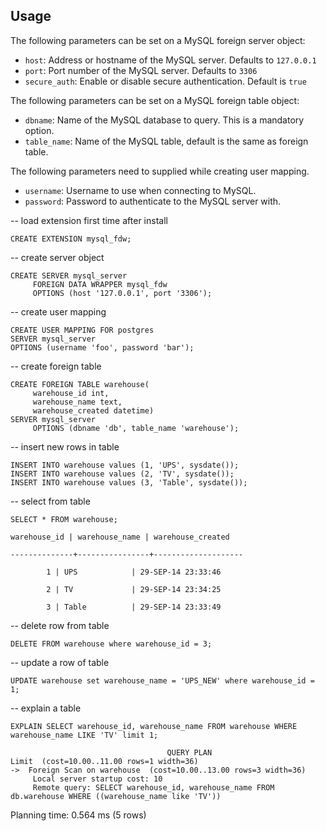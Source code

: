 Usage
-----

The following parameters can be set on a MySQL foreign server object:

  * `host`: Address or hostname of the MySQL server. Defaults to `127.0.0.1`
  * `port`: Port number of the MySQL server. Defaults to `3306`
  * `secure_auth`: Enable or disable secure authentication. Default is `true`

The following parameters can be set on a MySQL foreign table object:

  * `dbname`: Name of the MySQL database to query. This is a mandatory option.
  * `table_name`: Name of the MySQL table, default is the same as foreign table.

The following parameters need to supplied while creating user mapping.

  * `username`: Username to use when connecting to MySQL.
  * `password`: Password to authenticate to the MySQL server with.


-- load extension first time after install

    CREATE EXTENSION mysql_fdw;

-- create server object

    CREATE SERVER mysql_server
         FOREIGN DATA WRAPPER mysql_fdw
         OPTIONS (host '127.0.0.1', port '3306');

-- create user mapping

    CREATE USER MAPPING FOR postgres
	SERVER mysql_server
	OPTIONS (username 'foo', password 'bar');

-- create foreign table

    CREATE FOREIGN TABLE warehouse(
         warehouse_id int,
         warehouse_name text,
         warehouse_created datetime)
    SERVER mysql_server
         OPTIONS (dbname 'db', table_name 'warehouse');


-- insert new rows in table

    INSERT INTO warehouse values (1, 'UPS', sysdate());
    INSERT INTO warehouse values (2, 'TV', sysdate());
    INSERT INTO warehouse values (3, 'Table', sysdate());


-- select from table

    SELECT * FROM warehouse;

    warehouse_id | warehouse_name | warehouse_created  

    --------------+----------------+--------------------

            1 | UPS            | 29-SEP-14 23:33:46

            2 | TV             | 29-SEP-14 23:34:25

            3 | Table          | 29-SEP-14 23:33:49


-- delete row from table

    DELETE FROM warehouse where warehouse_id = 3;


-- update a row of table

    UPDATE warehouse set warehouse_name = 'UPS_NEW' where warehouse_id = 1;


-- explain a table

    EXPLAIN SELECT warehouse_id, warehouse_name FROM warehouse WHERE warehouse_name LIKE 'TV' limit 1;

                                       QUERY PLAN                                                   
    Limit  (cost=10.00..11.00 rows=1 width=36)
    ->  Foreign Scan on warehouse  (cost=10.00..13.00 rows=3 width=36)
         Local server startup cost: 10
         Remote query: SELECT warehouse_id, warehouse_name FROM db.warehouse WHERE ((warehouse_name like 'TV'))
 Planning time: 0.564 ms
(5 rows)

